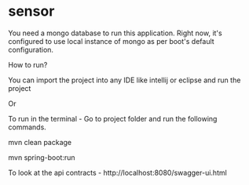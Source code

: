 # sensor

You need a mongo database to run this application. Right now, it's configured to use local instance of mongo as per boot's
default configuration.

How to run?

You can import the project into any IDE like intellij or eclipse and run the project

Or

To run in the terminal - Go to project folder and run the following commands.

mvn clean package

mvn spring-boot:run 

To look at the api contracts - http://localhost:8080/swagger-ui.html
